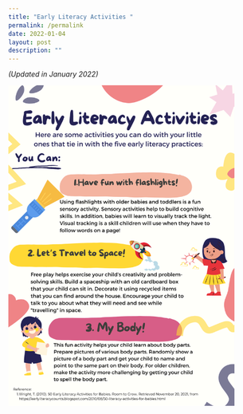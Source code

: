 ```yaml
---
title: "Early Literacy Activities "
permalink: /permalink
date: 2022-01-04
layout: post
description: ""
---
```

*(Updated in January 2022)*

<img src="/images/diyresources/preschool/earlylitactivities.png" style="width:90%">